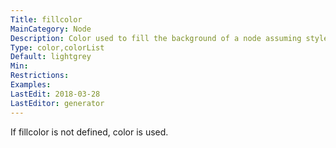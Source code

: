 ```yaml
---
Title: fillcolor
MainCategory: Node
Description: Color used to fill the background of a node assuming style=filled.
Type: color,colorList
Default: lightgrey
Min: 
Restrictions: 
Examples: 
LastEdit: 2018-03-28
LastEditor: generator
---
```


If fillcolor is not defined, color is used.
